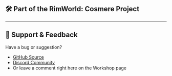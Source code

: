 ## 🛠️ Part of the RimWorld: Cosmere Project

---

## 🌟 Support & Feedback

Have a bug or suggestion?

- [GitHub Source](https://github.com/RimworldCosmere/RimworldCosmere)
- [Discord Community](https://discord.gg/jTcrKfXdYU)
- Or leave a comment right here on the Workshop page

